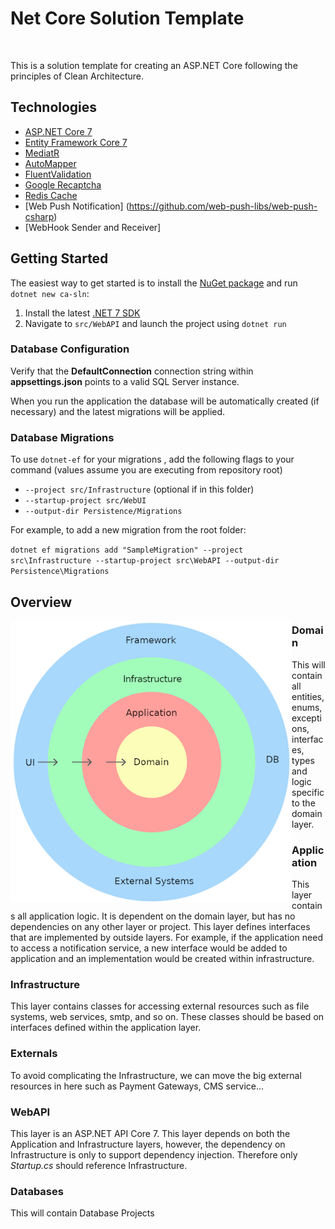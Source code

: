 # Net Core Solution Template

<br/>

This is a solution template for creating an ASP.NET Core following the principles of Clean Architecture.


## Technologies

* [ASP.NET Core 7](https://docs.microsoft.com/en-us/aspnet/core/introduction-to-aspnet-core)
* [Entity Framework Core 7](https://docs.microsoft.com/en-us/ef/core/)
* [MediatR](https://github.com/jbogard/MediatR)
* [AutoMapper](https://automapper.org/)
* [FluentValidation](https://fluentvalidation.net/)
* [Google Recaptcha](https://www.google.com/recaptcha/about/)
* [Redis Cache](https://redis.io/)
* [Web Push Notification] (https://github.com/web-push-libs/web-push-csharp)
* [WebHook Sender and Receiver]

## Getting Started

The easiest way to get started is to install the [NuGet package](https://www.nuget.org/packages/Clean.Architecture.Solution.Template) and run `dotnet new ca-sln`:

1. Install the latest [.NET 7 SDK](https://dotnet.microsoft.com/download/dotnet/7.0)
2. Navigate to `src/WebAPI` and launch the project using `dotnet run`


### Database Configuration

Verify that the **DefaultConnection** connection string within **appsettings.json** points to a valid SQL Server instance. 

When you run the application the database will be automatically created (if necessary) and the latest migrations will be applied.

### Database Migrations

To use `dotnet-ef` for your migrations , add the following flags to your command (values assume you are executing from repository root)

* `--project src/Infrastructure` (optional if in this folder)
* `--startup-project src/WebUI`
* `--output-dir Persistence/Migrations`

For example, to add a new migration from the root folder:

 `dotnet ef migrations add "SampleMigration" --project src\Infrastructure --startup-project src\WebAPI --output-dir Persistence\Migrations`

## Overview

 <img align="left" width="450" height="450" src="frastructure_overview.png" />

### Domain

This will contain all entities, enums, exceptions, interfaces, types and logic specific to the domain layer.

### Application

This layer contains all application logic. It is dependent on the domain layer, but has no dependencies on any other layer or project. This layer defines interfaces that are implemented by outside layers. For example, if the application need to access a notification service, a new interface would be added to application and an implementation would be created within infrastructure.

### Infrastructure

This layer contains classes for accessing external resources such as file systems, web services, smtp, and so on. These classes should be based on interfaces defined within the application layer.

### Externals

To avoid complicating the Infrastructure, we can move the big external resources in here such as Payment Gateways, CMS service...

### WebAPI

This layer is an ASP.NET API Core 7. This layer depends on both the Application and Infrastructure layers, however, the dependency on Infrastructure is only to support dependency injection. Therefore only *Startup.cs* should reference Infrastructure.

### Databases

This will contain Database Projects